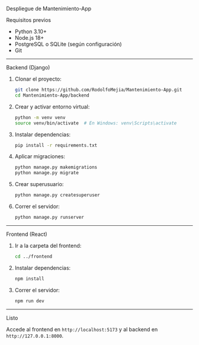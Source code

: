  Despliegue de Mantenimiento-App

 Requisitos previos

- Python 3.10+
- Node.js 18+
- PostgreSQL o SQLite (según configuración)
- Git

---

 Backend (Django)

1. Clonar el proyecto:

   ```bash
   git clone https://github.com/RodolfoMejia/Mantenimiento-App.git
   cd Mantenimiento-App/backend
   ```

2. Crear y activar entorno virtual:

   ```bash
   python -m venv venv
   source venv/bin/activate  # En Windows: venv\Scripts\activate
   ```

3. Instalar dependencias:

   ```bash
   pip install -r requirements.txt
   ```

4. Aplicar migraciones:

   ```bash
   python manage.py makemigrations
   python manage.py migrate
   ```

5. Crear superusuario:

   ```bash
   python manage.py createsuperuser
   ```

6. Correr el servidor:

   ```bash
   python manage.py runserver
   ```

---

 Frontend (React)

1. Ir a la carpeta del frontend:

   ```bash
   cd ../frontend
   ```

2. Instalar dependencias:

   ```bash
   npm install
   ```

3. Correr el servidor:

   ```bash
   npm run dev
   ```

---

 Listo

Accede al frontend en `http://localhost:5173` y al backend en `http://127.0.0.1:8000`.
